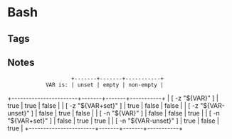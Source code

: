 # Bash

## Tags

## Notes

                        +-------+-------+-----------+
                VAR is: | unset | empty | non-empty |
+-----------------------+-------+-------+-----------+
| [ -z "${VAR}" ]       | true  | true  | false     |
| [ -z "${VAR+set}" ]   | true  | false | false     |
| [ -z "${VAR-unset}" ] | false | true  | false     |
| [ -n "${VAR}" ]       | false | false | true      |
| [ -n "${VAR+set}" ]   | false | true  | true      |
| [ -n "${VAR-unset}" ] | true  | false | true      |
+-----------------------+-------+-------+-----------+
